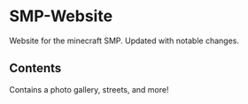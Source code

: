 # SMP-Website
Website for the minecraft SMP. Updated with notable changes.

## Contents
Contains a photo gallery, streets, and more!
